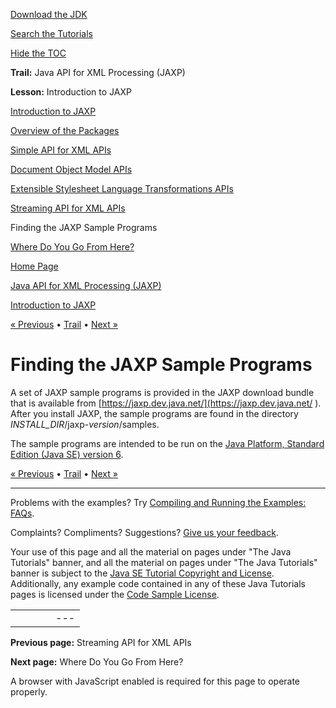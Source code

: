 [Download
the JDK](http://java.sun.com/javase/6/download.jsp)
  
[Search the
Tutorials](../../search.html)
  
[Hide the TOC](javascript:toggleLeft())

**Trail:** Java API for XML Processing (JAXP)
  
**Lesson:** Introduction to JAXP

[Introduction to JAXP](index.html)

[Overview of the Packages](package.html)

[Simple API for XML APIs](simple.html)

[Document Object Model APIs](dom.html)

[Extensible Stylesheet Language Transformations APIs](extensible.html)

[Streaming API for XML APIs](streaming.html)

Finding the JAXP Sample Programs

[Where Do You Go From Here?](next.html)

[Home Page](../../index.html)
>
[Java API for XML Processing (JAXP)](../index.html)
>
[Introduction to JAXP](index.html)

[« Previous](streaming.html) • [Trail](../TOC.html) • [Next »](next.html)

# Finding the JAXP Sample Programs

A set of JAXP sample programs is provided in the JAXP download
bundle that is available from
[https://jaxp.dev.java.net/](https://jaxp.dev.java.net/
). After you install JAXP, the sample programs
are found in the directory *INSTALL\_DIR*/jaxp-*version*/samples.

The sample programs are intended to be run on the
[Java Platform, Standard Edition (Java SE) version 6](http://java.sun.com/javase/downloads/index.jsp
).

[« Previous](streaming.html)
•
[Trail](../TOC.html)
•
[Next »](next.html)

---

Problems with the examples? Try [Compiling and Running
the Examples: FAQs](../../information/run-examples.html).
  
Complaints? Compliments? Suggestions? [Give
us your feedback](http://download.oracle.com/javase/feedback.html).

Your use of this page and all the material on pages under "The Java Tutorials" banner,
and all the material on pages under "The Java Tutorials" banner is subject to the [Java SE Tutorial Copyright
and License](../../information/license.html).
Additionally, any example code contained in any of these Java
Tutorials pages is licensed under the
[Code
Sample License](http://developers.sun.com/license/berkeley_license.html).

|  |  |  |  |  |
| --- | --- | --- | --- | --- |
| |  |  | | --- | --- | | duke image | Oracle logo | | [About Oracle](http://www.oracle.com/us/corporate/index.html) | [Oracle Technology Network](http://www.oracle.com/technology/index.html) | [Terms of Service](https://www.samplecode.oracle.com/servlets/CompulsoryClickThrough?type=TermsOfService) | Copyright © 1995, 2011 Oracle and/or its affiliates. All rights reserved. |

**Previous page:** Streaming API for XML APIs
  
**Next page:** Where Do You Go From Here?




A browser with JavaScript enabled is required for this page to operate properly.